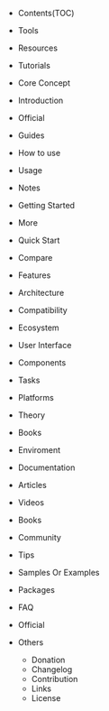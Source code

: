 
- Contents(TOC)
- Tools
- Resources
- Tutorials
- Core Concept
- Introduction
- Official 
- Guides
- How to use
- Usage
- Notes
- Getting Started
- More
- Quick Start
- Compare
- Features
- Architecture
- Compatibility
- Ecosystem
- User Interface
- Components
- Tasks
- Platforms
- Theory
- Books
- Enviroment
- Documentation
- Articles
- Videos
- Books
- Community
- Tips
- Samples Or Examples
- Packages
- FAQ
- Official

- Others
    - Donation
    - Changelog
    - Contribution
    - Links
    - License
